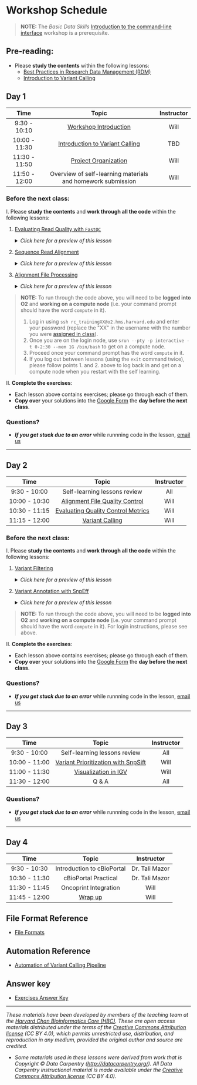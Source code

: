 # Workshop Schedule

> **NOTE:** The *Basic Data Skills* [Introduction to the command-line interface](https://hbctraining.github.io/Intro-to-shell-flipped/schedule/) workshop is a prerequisite.


## Pre-reading:

* Please **study the contents** within the following lessons:
  * [Best Practices in Research Data Management (RDM)](https://hbctraining.github.io/Intro-to-rnaseq-hpc-salmon-flipped/lessons/04a_data_organization.html)
  * [Introduction to Variant Calling](../lessons/00_intro_to_variant_calling.md) 


## Day 1

| Time |  Topic  | Instructor |
|:-----------:|:----------:|:--------:|
| 9:30 - 10:10 | [Workshop Introduction](../lectures/Variant_calling_Intro_to_workshop_all.pdf) | Will |
| 10:00 - 11:30 | [Introduction to Variant Calling]() | TBD |
| 11:30 - 11:50 | [Project Organization](../lessons/01_data_organization.md) | Will |
| 11:50 - 12:00 | Overview of self-learning materials and homework submission | Will |

### Before the next class:

I. Please **study the contents** and **work through all the code** within the following lessons:

  1. [Evaluating Read Quality with `FastQC`](../lessons/02_fastqc.md)
      <details>
       <summary><i>Click here for a preview of this lesson</i></summary>
         <br>The first step in many NGS studies is first to evaluate the read qualites that you received from the sequencing facility. A common tool used for handling this analysis is <code>FastQC</code>. 
         <br><br>This lesson will:<br>
          <ul><li>Implement <code>FastQC</code> to evaluate read qualities</li>
          <li>Manipulate strings of bash variable</li>
          <li>Utilize sed to find-and-replace text</li></ul>
          <hr />
        </details>

  2. [Sequence Read Alignment](../lessons/03_sequence_alignment_theory.md)
      <details>
       <summary><i>Click here for a preview of this lesson</i></summary>
         <br>Once we have completed our QC on sequence reads we will be aligning the reads to a reference sequence. This alignment step places each read in genomic space and creates the bedrock for calling variants.
         <br><br>This lesson will:<br>
             <ul><li>Enumerate difficulties with alignment</li>
             <li>Create an <code>sbatch</code> script to align reads</li></ul>
             <hr />
        </details>

  3. [Alignment File Processing ](../lessons/04_alignment_file_processing.md)
      <details>
       <summary><i>Click here for a preview of this lesson</i></summary>
         <br>Before we can call variants from our alignment files, we need to do some processing to clean up the alignment files. The two major concerns here are organizing (sorting) our alignment files for our analyses and removing duplicates.
         <br><br>This lesson will:<br>
             <ul><li>Differentiate between query-sorted and coordinate-sorted alignment files</li>
             <li>Describe and remove duplicate reads</li>
             <li>Process a raw SAM file for input into a BAM for <code>GATK</code></li></ul>
             <hr />
        </details>


> **NOTE:** To run through the code above, you will need to be **logged into O2** and **working on a compute node** (i.e. your command prompt should have the word `compute` in it).
> 1. Log in using `ssh rc_trainingXX@o2.hms.harvard.edu` and enter your password (replace the "XX" in the username with the number you were [assigned in class](https://docs.google.com/spreadsheets/d/1kBlYowhjjHJC9ZovmbBULmbqozKpprM17vZ2wPlhNg0/edit?usp=sharing)). 
> 2. Once you are on the login node, use `srun --pty -p interactive -t 0-2:30 --mem 1G /bin/bash` to get on a compute node.
> 3. Proceed once your command prompt has the word `compute` in it.
> 4. If you log out between lessons (using the `exit` command twice), please follow points 1. and 2. above to log back in and get on a compute node when you restart with the self learning.

II. **Complete the exercises**:
   * Each lesson above contains exercises; please go through each of them.
   * **Copy over** your solutions into the [Google Form]() the **day before the next class**.

### Questions?
* ***If you get stuck due to an error*** while runnning code in the lesson, [email us](mailto:hbctraining@hsph.harvard.edu) 

***

## Day 2

| Time |  Topic  | Instructor |
|:-----------:|:----------:|:--------:|
| 9:30 - 10:00 | Self-learning lessons review | All |
| 10:00 - 10:30 | [Alignment File Quality Control](../lessons/05_alignment_QC.md) | Will |
| 10:30 - 11:15 | [Evaluating Quality Control Metrics](../lessons/06_evaluate_QC.md) | Will |
| 11:15 - 12:00 | [Variant Calling](../lessons/07_variant_calling.md) | Will |


### Before the next class:

I. Please **study the contents** and **work through all the code** within the following lessons:

1. [Variant Filtering](../lessons/08_variant_filtering.md) 

      <details>
       <summary><i>Click here for a preview of this lesson</i></summary>
         <br>Now that we have called our raw variants, we will need to filter our data for only high-quality variant calls. Low-quality variant calls can occur for a variety of reasons that we will explore and we will implement steps to exclude them.
         <br><br>This lesson will:<br>
          <ul><li>Filter raw variant calls using <code>FilterMutectCells</code> to reduce errors</li>
          <li>Remove Low-Complexity Regions from the called variants using <code>SnpSift</code> to further reduce errors
</li></ul>
        </details>

2. [Variant Annotation with SnpEff](../lessons/09_variant_annotation.md) 

      <details>
       <summary><i>Click here for a preview of this lesson</i></summary>
         <br>With our high-quality variant calls, we would like to know more information about these variants. For example, we might like to know which genes our they are in or how they alter the protein-coding sequence for the genes they are in. In order to do this, we will need to provide annotations for our genes.
         <br><br>This lesson will:<br>
          <ul><li>Annotate a VCF file for functional impacts with `SnpEff`</li>
          <li>Differentiate between an unannotated and annotated VCF file</li></ul>
          <hr />
        </details>

> **NOTE:** To run through the code above, you will need to be **logged into O2** and **working on a compute node** (i.e. your command prompt should have the word `compute` in it). For login instructions, please see above.

II. **Complete the exercises**:
   * Each lesson above contains exercises; please go through each of them.
   * **Copy over** your solutions into the [Google Form]() the **day before the next class**.
   
### Questions?
* ***If you get stuck due to an error*** while runnning code in the lesson, [email us](mailto:hbctraining@hsph.harvard.edu) 

***

## Day 3

| Time |  Topic  | Instructor |
|:-----------:|:----------:|:--------:|
| 9:30 - 10:00 | Self-learning lessons review | All |
| 10:00 - 11:00 | [Variant Prioritization with SnpSift](../lessons/10_variant_prioritization.md) | Will |
| 11:00 - 11:30 | [Visualization in IGV](../lessons/11_IGV.md) | Will |
| 11:30 - 12:00 | Q & A | All |

### Questions?
* ***If you get stuck due to an error*** while runnning code in the lesson, [email us](mailto:hbctraining@hsph.harvard.edu) 

***

## Day 4

| Time |  Topic  | Instructor |
|:-----------:|:----------:|:--------:|
| 9:30 - 10:30 | Introduction to cBioPortal | Dr. Tali Mazor |
| 10:30 - 11:30 | cBioPortal Practical | Dr. Tali Mazor |
| 11:30 - 11:45 | Oncoprint Integration | Will |
| 11:45 - 12:00 | [Wrap up](../lectures/Variant_calling_wrapup_all.pdf) | Will |

## File Format Reference
* [File Formats](../lessons/file_formats_reference.md)

## Automation Reference
* [Automation of Variant Calling Pipeline](../lessons/automation_of_variant_calling.md)

## Answer key
* [Exercises Answer Key](../answer_key/Answer_key.md)

***

*These materials have been developed by members of the teaching team at the [Harvard Chan Bioinformatics Core (HBC)](http://bioinformatics.sph.harvard.edu/). These are open access materials distributed under the terms of the [Creative Commons Attribution license](https://creativecommons.org/licenses/by/4.0/) (CC BY 4.0), which permits unrestricted use, distribution, and reproduction in any medium, provided the original author and source are credited.*

* *Some materials used in these lessons were derived from work that is Copyright © Data Carpentry (http://datacarpentry.org/). 
All Data Carpentry instructional material is made available under the [Creative Commons Attribution license](https://creativecommons.org/licenses/by/4.0/) (CC BY 4.0).*
